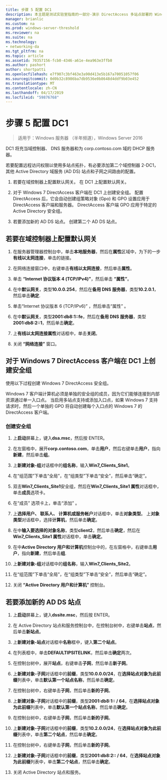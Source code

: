 ```yaml
---
title: 步骤 5 配置 DC1
description: 本主题是测试实验室指南的一部分-演示 DirectAccess 多站点部署的 Windows Server 2016
manager: brianlic
ms.custom: na
ms.prod: windows-server-threshold
ms.reviewer: na
ms.suite: na
ms.technology:
- networking-da
ms.tgt_pltfrm: na
ms.topic: article
ms.assetid: 70357156-fcb0-4346-a61e-4ea963e3ffb0
ms.author: pashort
author: shortpatti
ms.openlocfilehash: e7f907c3bf463e3a90d413e5b167a70051057f06
ms.sourcegitcommit: 0d0b32c8986ba7db9536e0b8648d4ddf9b03e452
ms.translationtype: MT
ms.contentlocale: zh-CN
ms.lasthandoff: 04/17/2019
ms.locfileid: "59876768"
---
```

# <a name="step-5-configure-dc1"></a>步骤 5 配置 DC1

>适用于：Windows 服务器 （半年频道），Windows Server 2016

DC1 将充当域控制器、 DNS 服务器和为 corp.contoso.com 域的 DHCP 服务器。  
  
若要配置远程访问权限以使用多站点拓扑，有必要添加第二个域控制器 2-DC1，其他 Active Directory 域服务 (AD DS) 站点和子网之间路由的配置。  
  
1. 若要在域控制器上配置默认网关。 在 DC1 上配置默认网关。  
  
2. 对于 Windows 7 DirectAccess 客户端在 DC1 上创建安全组。 配置 DirectAccess 后，它会自动创建组策略对象 (Gpo) 和 GPO 设置应用于 DirectAccess 客户端和服务器。 DirectAccess 客户端 GPO 应用于特定的 Active Directory 安全组。  
  
3. 若要添加新的 AD DS 站点。 创建第二个 AD DS 站点。  
  
## <a name="to-configure-the-default-gateway-on-the-domain-controller"></a>若要在域控制器上配置默认网关  
  
1.  在服务器管理器控制台中，单击**本地服务器**，然后在**属性**区域中，为下的一步**有线以太网连接**，单击的链接。  
  
2.  在网络连接窗口中，右键单击**有线以太网连接**，然后单击**属性**。  
  
3.  单击 **“Internet 协议版本 4 (TCP/IPv4)”**，然后单击 **“属性”**。  
  
4.  在中**默认网关**，类型**10.0.0.254**，然后在**备用 DNS 服务器**，类型**10.2.0.1**，然后单击**确定**.  
  
5.  单击“Internet 协议版本 6 (TCP/IPv6)” ，然后单击“属性” 。  
  
6.  在中**默认网关**，类型**2001:db8:1::fe**，然后在**备用 DNS 服务器**，类型**2001:db8:2::1**，然后单击**确定**。  
  
7.  上**有线以太网连接属性**对话框中，单击**关闭**。  
  
8.  关闭 **“网络连接”** 窗口。  
  
## <a name="create-security-groups-for-windows-7-directaccess-clients-on-dc1"></a>对于 Windows 7 DirectAccess 客户端在 DC1 上创建安全组  
使用以下过程创建 Windows 7 DirectAccess 安全组。  
  
 Windows 7 客户端计算机必须是单独的安全组的成员，因为它们能够连接到内部资源通过单一入口点。 当启用多站点支持或添加入口点，如果 Windows 7 支持请求时，然后一个单独的 GPO 将自动创建每个入口点的 Windows 7 的 DirectAccess 客户端。  
  
### <a name="create-security-groups"></a>创建安全组  
  
1.  上**启动**屏幕上，键入**dsa.msc**，然后按 ENTER。  
  
2.  在左窗格中，展开**corp.contoso.com**，单击**用户**，然后右键单击**用户**，指向**新建**，然后单击**组**。  
  
3.  上**新建对象-组**对话框中的**组名称**，输入**Win7_Clients_Site1**。  
  
4.  在“组范围”下单击“全局”，在“组类型”下单击“安全”，然后单击“确定”。  
  
5.  双击**Win7_Clients_Site1**安全组，然后在**Win7_Clients_Site1 属性**对话框中，单击**成员**选项卡。  
  
6.  在“成员”  选项卡上，单击“添加” 。  
  
7.  上**选择用户、 联系人、 计算机或服务帐户**对话框中，单击**对象类型**。 上**对象类型**对话框中，选择**计算机**，然后单击**确定**。  
  
8.  在中**输入要选择的对象名称**，类型**client2**，然后单击**确定**，然后在**Win7_Clients_Site1 属性**对话框中，单击**确定**。  
  
9. 在中**Active Directory 用户和计算机**控制台中的，在左窗格中，右键单击**用户**，指向**新建**，然后单击**组**.  
  
10. 上**新建对象-组**对话框中的**组名称**，输入**Win7_Clients_Site2**。  
  
11. 在“组范围”下单击“全局”，在“组类型”下单击“安全”，然后单击“确定”。  
  
12. 关闭 **“Active Directory 用户和计算机”** 控制台。  
  
## <a name="to-add-a-new-ad-ds-site"></a>若要添加新的 AD DS 站点  
  
1.  上**启动**屏幕上，键入**dssite.msc**，然后按 ENTER。  
  
2.  在 Active Directory 站点和服务控制台中，在控制台树中，右键单击**站点**，然后单击**新站点**。  
  
3.  上**新建对象-站点**对话框中**名称**框中，键入**第二个站点**。  
  
4.  在列表框中，单击**DEFAULTIPSITELINK**，然后单击**确定**两次。  
  
5.  在控制台树中，展开**站点**，右键单击**子网**，然后单击**新子网**。  
  
6.  上**新建对象-子网**对话框中的**前缀**，类型**10.0.0.0/24**，在**选择站点对象为此前缀**列表中，单击**默认第一个站点名称**，然后单击**确定**。  
  
7.  在控制台树中，右键单击**子网**，然后单击**新的子网**。  
  
8.  上**新建对象-子网**对话框中的**前缀**，类型**2001:db8:1:: / 64**，在**选择站点对象为此前缀**列表中，单击**默认第一个站点名称**，然后单击**确定**。  
  
9. 在控制台树中，右键单击**子网**，然后单击**新的子网**。  
  
10. 上**新建对象-子网**对话框中的**前缀**，类型**10.2.0.0/24**，在**选择站点对象为此前缀**列表中，单击**第二个站点**，然后单击**确定**。  
  
11. 在控制台树中，右键单击**子网**，然后单击**新的子网**。  
  
12. 上**新建对象-子网**对话框中的**前缀**，类型**2001:db8:2:: / 64**，在**选择站点对象为此前缀**列表中，单击**第二个站点**，然后单击**确定**。  
  
13. 关闭 Active Directory 站点和服务。  
  


